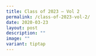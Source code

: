 ```yaml
---
title: Class of 2023 – Vol 2
permalink: /class-of-2023-vol-2/
date: 2020-03-23
layout: post
description: ""
image: ""
variant: tiptap
---
```

